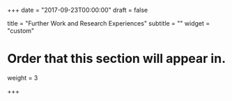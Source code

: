 +++
date = "2017-09-23T00:00:00"
draft = false

title = "Further Work and Research Experiences"
subtitle = ""
widget = "custom"

# Order that this section will appear in.
weight = 3

+++

